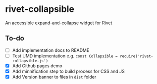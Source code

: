 # rivet-collapsible
An accessible expand-and-collapse widget for Rivet

## To-do
- [ ] Add implementation docs to README
- [ ] Test UMD implementation e.g. `const Collapsible = require('rivet-collapsible.js')`
- [X] Add Github pages demo
- [X] Add minnification step to build process for CSS and JS
- [X] Add Version banner to files in `dist` folder